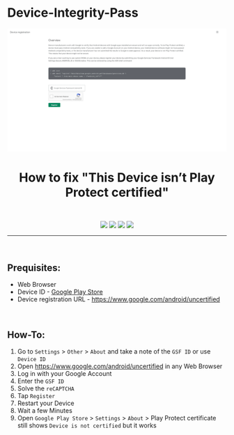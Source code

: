 # Device-Integrity-Pass
<p align="center"><img src="https://github.com/K3V1991/Fix-This-Device-isnt-Play-Protect-certified/blob/main/Register-Device.png" width="800"></a>
<h1 align="center"><b>How to fix "This Device isn’t Play Protect certified"</b></h1>
<br />

<p align="center">
<a href="https://liberapay.com/K3V1991" alt="LiberaPay"><img src="https://img.shields.io/badge/Liberapay-F6C915?style=for-the-badge&logo=liberapay&logoColor=black" /></a>
<a href="https://ko-fi.com/k3v1991" alt="Ko-fi"><img src="https://img.shields.io/badge/Ko--fi-F16061?style=for-the-badge&logo=ko-fi&logoColor=white" /></a>
<a href="https://www.paypal.com/cgi-bin/webscr?cmd=_s-xclick&hosted_button_id=HW8B98TVDLKWA" alt="PayPal"><img src="https://img.shields.io/badge/PayPal-00457C?style=for-the-badge&logo=paypal&logoColor=white" /></a>
<a href="https://github.com/K3V1991/Donate-Crypto/blob/main/README.md" alt="Crypto"><img src="https://img.shields.io/badge/Bitcoin-000?style=for-the-badge&logo=bitcoin&logoColor=white" /></a>
</p>
<hr />
<br />

## Prequisites:
* Web Browser
* Device ID - [Google Play Store](https://play.google.com/store/apps/details?id=com.redphx.deviceid "Device ID")
* Device registration URL - https://www.google.com/android/uncertified
<br />

## How-To:
1. Go to ```Settings``` > ```Other``` > ```About``` and take a note of the ```GSF ID``` or use ```Device ID```
2. Open https://www.google.com/android/uncertified in any Web Browser
3. Log in with your Google Account
4. Enter the ```GSF ID```
5. Solve the ```reCAPTCHA```
6. Tap ```Register```
7. Restart your Device
8. Wait a few Minutes
9. Open ```Google Play Store``` > ```Settings``` > ```About``` > Play Protect certificate still shows ```Device is not certified``` but it works
